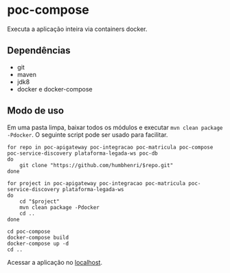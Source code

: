 # poc-compose
Executa a aplicação inteira via containers docker.
## Dependências
- git
- maven
- jdk8
- docker e docker-compose
## Modo de uso
Em uma pasta limpa, baixar todos os módulos e executar `mvn clean package -Pdocker`. O seguinte script pode ser usado para facilitar.
```
for repo in poc-apigateway poc-integracao poc-matricula poc-compose poc-service-discovery plataforma-legada-ws poc-db
do
	git clone "https://github.com/humbhenri/$repo.git"
done

for project in poc-apigateway poc-integracao poc-matricula poc-service-discovery plataforma-legada-ws
do 
	cd "$project"
	mvn clean package -Pdocker
	cd ..
done

cd poc-compose
docker-compose build
docker-compose up -d
cd ..

```
Acessar a aplicação no [localhost](http://localhost).
